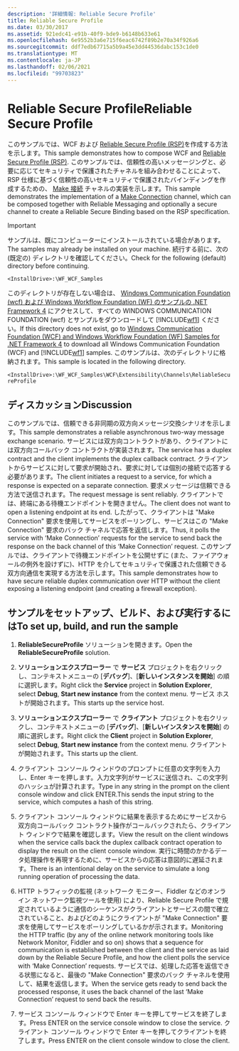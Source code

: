 ```yaml
---
description: '詳細情報: Reliable Secure Profile'
title: Reliable Secure Profile
ms.date: 03/30/2017
ms.assetid: 921edc41-e91b-40f9-bde9-b6148b633e61
ms.openlocfilehash: 6e9552b3a6e715f6eac6742f89b2e70a34f926a6
ms.sourcegitcommit: ddf7edb67715a5b9a45e3dd44536dabc153c1de0
ms.translationtype: MT
ms.contentlocale: ja-JP
ms.lasthandoff: 02/06/2021
ms.locfileid: "99703823"
---
```

# <a name="reliable-secure-profile"></a><span data-ttu-id="bd4d7-103">Reliable Secure Profile</span><span class="sxs-lookup"><span data-stu-id="bd4d7-103">Reliable Secure Profile</span></span>

<span data-ttu-id="bd4d7-104">このサンプルでは、WCF および [Reliable Secure Profile (RSP)](http://www.ws-i.org/Profiles/ReliableSecureProfile-1.0.html)を作成する方法を示します。</span><span class="sxs-lookup"><span data-stu-id="bd4d7-104">This sample demonstrates how to compose WCF and [Reliable Secure Profile (RSP)](http://www.ws-i.org/Profiles/ReliableSecureProfile-1.0.html).</span></span> <span data-ttu-id="bd4d7-105">このサンプルでは、信頼性の高いメッセージングと、必要に応じてセキュリティで保護されたチャネルを組み合わせることによって、RSP 仕様に基づく信頼性の高いセキュリティで保護されたバインディングを作成するための、 [Make 接続](http://docs.oasis-open.org/ws-rx/wsmc/200702/wsmc-1.0-spec-cs-01.pdf) チャネルの実装を示します。</span><span class="sxs-lookup"><span data-stu-id="bd4d7-105">This sample demonstrates the implementation of a [Make Connection](http://docs.oasis-open.org/ws-rx/wsmc/200702/wsmc-1.0-spec-cs-01.pdf) channel, which can be composed together with Reliable Messaging and optionally a secure channel to create a Reliable Secure Binding based on the RSP specification.</span></span>  
  
> [!IMPORTANT]
> <span data-ttu-id="bd4d7-106">サンプルは、既にコンピューターにインストールされている場合があります。</span><span class="sxs-lookup"><span data-stu-id="bd4d7-106">The samples may already be installed on your machine.</span></span> <span data-ttu-id="bd4d7-107">続行する前に、次の (既定の) ディレクトリを確認してください。</span><span class="sxs-lookup"><span data-stu-id="bd4d7-107">Check for the following (default) directory before continuing.</span></span>  
>
> `<InstallDrive>:\WF_WCF_Samples`  
>
> <span data-ttu-id="bd4d7-108">このディレクトリが存在しない場合は、 [Windows Communication Foundation (wcf) および Windows Workflow Foundation (WF) のサンプルの .NET Framework 4](https://www.microsoft.com/download/details.aspx?id=21459) にアクセスして、すべての WINDOWS COMMUNICATION FOUNDATION (wcf) とサンプルをダウンロードして [!INCLUDE[wf1](../../../../includes/wf1-md.md)] ください。</span><span class="sxs-lookup"><span data-stu-id="bd4d7-108">If this directory does not exist, go to [Windows Communication Foundation (WCF) and Windows Workflow Foundation (WF) Samples for .NET Framework 4](https://www.microsoft.com/download/details.aspx?id=21459) to download all Windows Communication Foundation (WCF) and [!INCLUDE[wf1](../../../../includes/wf1-md.md)] samples.</span></span> <span data-ttu-id="bd4d7-109">このサンプルは、次のディレクトリに格納されます。</span><span class="sxs-lookup"><span data-stu-id="bd4d7-109">This sample is located in the following directory.</span></span>  
>
> `<InstallDrive>:\WF_WCF_Samples\WCF\Extensibility\Channels\ReliableSecureProfile`  
  
## <a name="discussion"></a><span data-ttu-id="bd4d7-110">ディスカッション</span><span class="sxs-lookup"><span data-stu-id="bd4d7-110">Discussion</span></span>  

 <span data-ttu-id="bd4d7-111">このサンプルでは、信頼できる非同期の双方向メッセージ交換シナリオを示します。</span><span class="sxs-lookup"><span data-stu-id="bd4d7-111">This sample demonstrates a reliable asynchronous two-way message exchange scenario.</span></span> <span data-ttu-id="bd4d7-112">サービスには双方向コントラクトがあり、クライアントには双方向コールバック コントラクトが実装されます。</span><span class="sxs-lookup"><span data-stu-id="bd4d7-112">The service has a duplex contract and the client implements the duplex callback contract.</span></span> <span data-ttu-id="bd4d7-113">クライアントからサービスに対して要求が開始され、要求に対しては個別の接続で応答する必要があります。</span><span class="sxs-lookup"><span data-stu-id="bd4d7-113">The client initiates a request to a service, for which a response is expected on a separate connection.</span></span> <span data-ttu-id="bd4d7-114">要求メッセージは信頼できる方法で送信されます。</span><span class="sxs-lookup"><span data-stu-id="bd4d7-114">The request message is sent reliably.</span></span> <span data-ttu-id="bd4d7-115">クライアントでは、終端にある待機エンドポイントを開きません。</span><span class="sxs-lookup"><span data-stu-id="bd4d7-115">The client does not want to open a listening endpoint at its end.</span></span> <span data-ttu-id="bd4d7-116">したがって、クライアントは "Make Connection" 要求を使用してサービスをポーリングし、サービスはこの "Make Connection" 要求のバック チャネルで応答を返信します。</span><span class="sxs-lookup"><span data-stu-id="bd4d7-116">Thus, it polls the service with ‘Make Connection’ requests for the service to send back the response on the back channel of this ‘Make Connection’ request.</span></span> <span data-ttu-id="bd4d7-117">このサンプルでは、クライアントで待機エンドポイントを公開せずに (また、ファイアウォールの例外を設けずに)、HTTP を介してセキュリティで保護された信頼できる双方向通信を実現する方法を示します。</span><span class="sxs-lookup"><span data-stu-id="bd4d7-117">This sample demonstrates how to have secure reliable duplex communication over HTTP without the client exposing a listening endpoint (and creating a firewall exception).</span></span>  
  
## <a name="to-set-up-build-and-run-the-sample"></a><span data-ttu-id="bd4d7-118">サンプルをセットアップ、ビルド、および実行するには</span><span class="sxs-lookup"><span data-stu-id="bd4d7-118">To set up, build, and run the sample</span></span>  
  
1. <span data-ttu-id="bd4d7-119">**ReliableSecureProfile** ソリューションを開きます。</span><span class="sxs-lookup"><span data-stu-id="bd4d7-119">Open the **ReliableSecureProfile** solution.</span></span>  
  
2. <span data-ttu-id="bd4d7-120">**ソリューションエクスプローラー** で **サービス** プロジェクトを右クリックし、コンテキストメニューの [**デバッグ**]、[**新しいインスタンスを開始**] の順に選択します。</span><span class="sxs-lookup"><span data-stu-id="bd4d7-120">Right click the **Service** project in **Solution Explorer**, select **Debug**, **Start new instance** from the context menu.</span></span> <span data-ttu-id="bd4d7-121">サービス ホストが開始されます。</span><span class="sxs-lookup"><span data-stu-id="bd4d7-121">This starts up the service host.</span></span>  
  
3. <span data-ttu-id="bd4d7-122">**ソリューションエクスプローラー** で **クライアント** プロジェクトを右クリックし、コンテキストメニューの [**デバッグ**]、[**新しいインスタンスを開始**] の順に選択します。</span><span class="sxs-lookup"><span data-stu-id="bd4d7-122">Right click the **Client** project in **Solution Explorer**, select **Debug**, **Start new instance** from the context menu.</span></span> <span data-ttu-id="bd4d7-123">クライアントが開始されます。</span><span class="sxs-lookup"><span data-stu-id="bd4d7-123">This starts up the client.</span></span>  
  
4. <span data-ttu-id="bd4d7-124">クライアント コンソール ウィンドウのプロンプトに任意の文字列を入力し、Enter キーを押します。入力文字列がサービスに送信され、この文字列のハッシュが計算されます。</span><span class="sxs-lookup"><span data-stu-id="bd4d7-124">Type in any string in the prompt on the client console window and click ENTER.This sends the input string to the service, which computes a hash of this string.</span></span>  
  
5. <span data-ttu-id="bd4d7-125">クライアント コンソール ウィンドウに結果を表示するためにサービスから双方向コールバック コントラクト操作がコールバックされたら、クライアント ウィンドウで結果を確認します。</span><span class="sxs-lookup"><span data-stu-id="bd4d7-125">View the result on the client windows when the service calls back the duplex callback contract operation to display the result on the client console window.</span></span> <span data-ttu-id="bd4d7-126">実行に時間のかかるデータ処理操作を再現するために、サービスからの応答は意図的に遅延されます。</span><span class="sxs-lookup"><span data-stu-id="bd4d7-126">There is an intentional delay on the service to simulate a long running operation of processing the data.</span></span>  
  
6. <span data-ttu-id="bd4d7-127">HTTP トラフィックの監視 (ネットワーク モニター、Fiddler などのオンライン ネットワーク監視ツールを使用) により、Reliable Secure Profile で規定されているように通信のシーケンスがクライアントとサービスの間で確立されていること、およびどのようにクライアントが "Make Connection" 要求を使用してサービスをポーリングしているかが示されます。</span><span class="sxs-lookup"><span data-stu-id="bd4d7-127">Monitoring the HTTP traffic (by any of the online network monitoring tools like Network Monitor, Fiddler and so on) shows that a sequence for communication is established between the client and the service as laid down by the Reliable Secure Profile, and how the client polls the service with ‘Make Connection’ requests.</span></span> <span data-ttu-id="bd4d7-128">サービスでは、処理した応答を返信できる状態になると、最後の "Make Connection" 要求のバック チャネルを使用して、結果を返信します。</span><span class="sxs-lookup"><span data-stu-id="bd4d7-128">When the service gets ready to send back the processed response, it uses the back channel of the last ‘Make Connection’ request to send back the results.</span></span>  
  
7. <span data-ttu-id="bd4d7-129">サービス コンソール ウィンドウで Enter キーを押してサービスを終了します。</span><span class="sxs-lookup"><span data-stu-id="bd4d7-129">Press ENTER on the service console window to close the service.</span></span> <span data-ttu-id="bd4d7-130">クライアント コンソール ウィンドウで Enter キーを押してクライアントを終了します。</span><span class="sxs-lookup"><span data-stu-id="bd4d7-130">Press ENTER on the client console window to close the client.</span></span>
